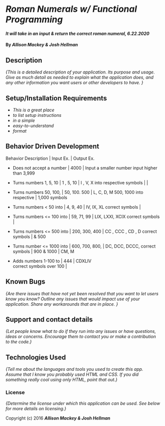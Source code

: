 # _Roman Numerals w/ Functional Programming_

#### _It will take in an input & return the correct roman numeral, 6.22.2020_

#### By _Allison Mackey & Josh Hellman_

## Description

_{This is a detailed description of your application. Its purpose and usage.  Give as much detail as needed to explain what the application does, and any other information you want users or other developers to have. }_

## Setup/Installation Requirements

* _This is a great place_
* _to list setup instructions_
* _in a simple_
* _easy-to-understand_
* _format_


## Behavior Driven Development 

Behavior Description        |   Input Ex.     |  Output Ex. 
- Does not accept a number  |    4000         |  Input a smaller number
input higher than 3,999

- Turns numbers 1, 5, 10    |   1 , 5, 10     |  I , V, X 
into respective symbols     |                 | 

- Turns numbers 50, 100,    |  50, 100. 500   |  L, C, D, M 
500, 1000 into respective   |  1,000
symbols  

- Turns numbers < 50 into   |    4, 9, 40     | IV, IX, XL
correct symbols             |

- Turns numbers <= 100 into |   59, 71, 99    | LIX, LXXI, XCIX
correct symbols             |

- Turns numbers <= 500 into |  200, 300, 400  |  CC , CCC , CD , D
correct symbols             |     & 500

- Turns number <= 1000 into | 600, 700, 800,  |  DC, DCC, DCCC,
correct symbols             | 900 & 1000      |  CM, M

- Adds numbers 1-100 to     |      444        |  CDXLIV  
correct symbols over 100    | 


## Known Bugs

_{Are there issues that have not yet been resolved that you want to let users know you know?  Outline any issues that would impact use of your application.  Share any workarounds that are in place. }_

## Support and contact details

_{Let people know what to do if they run into any issues or have questions, ideas or concerns.  Encourage them to contact you or make a contribution to the code.}_

## Technologies Used

_{Tell me about the languages and tools you used to create this app. Assume that I know you probably used HTML and CSS. If you did something really cool using only HTML, point that out.}_

### License

*{Determine the license under which this application can be used.  See below for more details on licensing.}*

Copyright (c) 2016 **_Allison Mackey & Josh Hellman_**